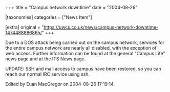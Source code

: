 +++
title = "Campus network downtime"
date = "2004-08-26"

[taxonomies]
categories = ["News Item"]

[extra]
original = "https://uwcs.co.uk/news/campus-network-downtime-1474488886865/"
+++

Due to a DOS attack being carried out on the campus network, services for the entire campus network are nearly all disabled, with the exception of web access. Further information can be found at the general "Campus Life" news page and at the ITS News page.

UPDATE: SSH and mail access to campus have been restored, so you can reach our normal IRC service using ssh.

Edited by Euan MacGregor on 2004-08-26 17:19:14.

